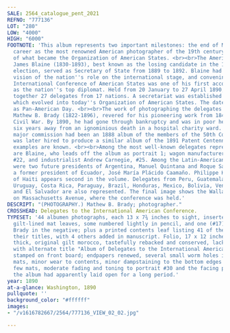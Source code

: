 ```yaml
---
SALE: 2564_catalogue_pent_2021
REFNO: "777136"
LOT: "280"
LOW: "4000"
HIGH: "6000"
FOOTNOTE: 'This album represents two important milestones: the end of Mathew Brady''s
  career as the most renowned American photographer of the 19th century, and the birth
  of what became the Organization of American States. <br><br>The American politician
  James Blaine (1830-1893), best known as the losing candidate in the 1884 presidential
  election, served as Secretary of State from 1889 to 1892. Blaine had an expansive
  vision of the nation''s role on the international stage, and convening the First
  International Conference of American States was one of his first accomplishments
  as the nation''s top diplomat. Held from 20 January to 27 April 1890, it brought
  together 27 delegates from 17 nations. A secretariat was established on 14 April
  which evolved into today''s Organization of American States. The date is still observed
  as Pan-American Day. <br><br>The work of photographing the delegates was given to
  Mathew B. Brady (1822-1896), revered for his pioneering work from 1844 through the
  Civil War. By 1890, he had gone through bankruptcy and was in poor health, just
  six years away from an ignominious death in a hospital charity ward. His most recent
  major commission had been an 1888 album of the members of the 50th Congress. He
  was later hired to produce a similar album of the 1891 Patent Centennial, but no
  examples are known. <br><br>Among the most well-known delegates represented here
  are Blaine, who leads off the album as portrait 1; wagon manufacturer Clement Studebaker,
  #22, and industrialist Andrew Carnegie, #25. Among the Latin-American delegates
  were two future presidents of Argentina, Manuel Quintana and Roque Sáenz Peña; and
  a former president of Ecuador, José María Plácido Caamaño. Philippe Hannibal Price
  of Haiti appears second in the volume. Delegates from Peru, Guatemala, Colombia,
  Uruguay, Costa Rica, Paraguay, Brazil, Honduras, Mexico, Bolivia, Venezuela, Chile,
  and El Salvador are also represented. The final image shows the Wallach Mansion
  on Massachusetts Avenue, where the conference was held.'
DESCRIPT: "(PHOTOGRAPHY.) Mathew B. Brady; photographer."
CROSSHEAD: Delegates to the International American Conference.
TYPESET: '44 albumen photographs, each 13 x 7¾ inches to sight, inserted into 22 original
  gilt-lined mat leaves, some numbered lightly in pencil, and one (#17) signed by
  Brady in the negative; plus a printed contents leaf listing 41 of the sitters and
  their titles, with 4 others added in manuscript. Folio, 17 x 12 inches and 4 inches
  thick, original gilt morocco, tastefully rebacked and conserved, lacking one clasp,
  with alternate title "Album of Delegates to the International American Conference"
  stamped on front board; endpapers renewed, several small worm holes in images and
  mats, minor wear to contents, minor dampstaining to the bottom edges of the last
  few mats, moderate fading and toning to portrait #30 and the facing portrait where
  the album had apparently laid open for a long period.'
year: 1890
at-a-glance: Washington, 1890
pullquote: ''
background_color: "#ffffff"
images:
- "/v1616782667/2564/777136_VIEW_02_02.jpg"

---
```

